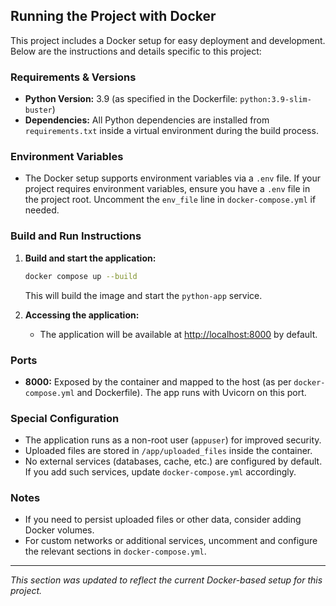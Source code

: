 ## Running the Project with Docker

This project includes a Docker setup for easy deployment and development. Below are the instructions and details specific to this project:

### Requirements & Versions
- **Python Version:** 3.9 (as specified in the Dockerfile: `python:3.9-slim-buster`)
- **Dependencies:** All Python dependencies are installed from `requirements.txt` inside a virtual environment during the build process.

### Environment Variables
- The Docker setup supports environment variables via a `.env` file. If your project requires environment variables, ensure you have a `.env` file in the project root. Uncomment the `env_file` line in `docker-compose.yml` if needed.

### Build and Run Instructions
1. **Build and start the application:**
   ```sh
   docker compose up --build
   ```
   This will build the image and start the `python-app` service.

2. **Accessing the application:**
   - The application will be available at [http://localhost:8000](http://localhost:8000) by default.

### Ports
- **8000:** Exposed by the container and mapped to the host (as per `docker-compose.yml` and Dockerfile). The app runs with Uvicorn on this port.

### Special Configuration
- The application runs as a non-root user (`appuser`) for improved security.
- Uploaded files are stored in `/app/uploaded_files` inside the container.
- No external services (databases, cache, etc.) are configured by default. If you add such services, update `docker-compose.yml` accordingly.

### Notes
- If you need to persist uploaded files or other data, consider adding Docker volumes.
- For custom networks or additional services, uncomment and configure the relevant sections in `docker-compose.yml`.

---

*This section was updated to reflect the current Docker-based setup for this project.*